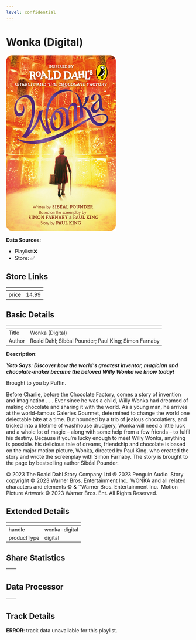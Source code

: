 ```yaml
---
level: confidential
---
```

# Wonka (Digital)

![card_[c7k0L].png](../../img/cards/card_[c7k0L].png)

**Data Sources**: 

- Playlist:❌
- Store: ✅


## Store Links

| <!-- --> | <!-- --> |
| - | - |
| price | 14.99 |


## Basic Details

| <!-- --> | <!-- --> |
| - | - |
| Title | Wonka (Digital) |
| Author | Roald Dahl; Sibéal Pounder; Paul King; Simon Farnaby |

**Description**:

_**Yoto Says: Discover how the world's greatest inventor, magician and chocolate-maker became the beloved Willy Wonka we know today!**_

Brought to you by Puffin.    

Before Charlie, before the Chocolate Factory, comes a story of invention and imagination . . . Ever since he was a child, Willy Wonka had dreamed of making chocolate and sharing it with the world. As a young man, he arrives at the world-famous Galeries Gourmet, determined to change the world one delectable bite at a time. But hounded by a trio of jealous chocolatiers, and tricked into a lifetime of washhouse drudgery, Wonka will need a little luck and a whole lot of magic – along with some help from a few friends – to fulfil his destiny. Because if you’re lucky enough to meet Willy Wonka, anything is possible. his delicious tale of dreams, friendship and chocolate is based on the major motion picture, Wonka, directed by Paul King, who created the story and wrote the screenplay with Simon Farnaby. The story is brought to the page by bestselling author Sibéal Pounder.

© 2023 The Roald Dahl Story Company Ltd ℗ 2023 Penguin Audio  Story copyright © 2023 Warner Bros. Entertainment Inc.  WONKA and all related characters and elements © & ™Warner Bros. Entertainment Inc.  Motion Picture Artwork © 2023 Warner Bros. Ent. All Rights Reserved.


## Extended Details

| <!-- --> | <!-- --> |
| - | - |
| handle | wonka-digital |
| productType | digital |


## Share Statistics

| <!-- --> | <!-- --> |
| - | - |


## Data Processor

| <!-- --> | <!-- --> |
| - | - |


## Track Details

**ERROR**: track data unavailable for this playlist.
